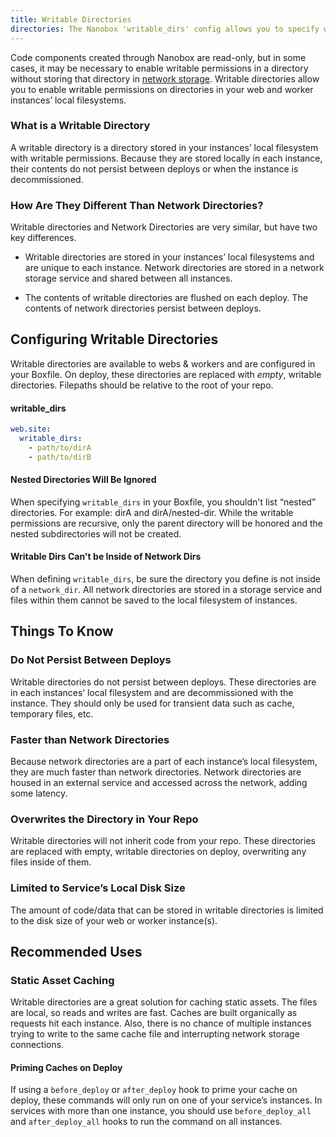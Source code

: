 ```yaml
---
title: Writable Directories
directories: The Nanobox 'writable_dirs' config allows you to specify which directories in your app should have writable permissions.
---
```


Code components created through Nanobox are read-only, but in some cases, it may be necessary to enable writable permissions in a directory without storing that directory in [network storage](/app-config/network-storage/). Writable directories allow you to enable writable permissions on directories in your web and worker instances’ local filesystems.

### What is a Writable Directory
A writable directory is a directory stored in your instances’ local filesystem with writable permissions. Because they are stored locally in each instance, their contents do not persist between deploys or when the instance is decommissioned.

### How Are They Different Than Network Directories?
Writable directories and Network Directories are very similar, but have two key differences.

- Writable directories are stored in your instances’ local filesystems and are unique to each instance. Network directories are stored in a network storage service and shared between all instances.

- The contents of writable directories are flushed on each deploy. The contents of network directories persist between deploys.

## Configuring Writable Directories

Writable directories are available to webs & workers and are configured in your Boxfile. On deploy, these directories are replaced with *empty*, writable directories. Filepaths should be relative to the root of your repo.

#### writable\_dirs
```yaml
web.site:
  writable_dirs:
    - path/to/dirA
    - path/to/dirB
```

#### Nested Directories Will Be Ignored
When specifying `writable_dirs` in your Boxfile, you shouldn't list “nested” directories. For example: dirA and dirA/nested-dir. While the writable permissions are recursive, only the parent directory will be honored and the nested subdirectories will not be created.

#### Writable Dirs Can't be Inside of Network Dirs
When defining `writable_dirs`, be sure the directory you define is not inside of a `network_dir`. All network directories are stored in a storage service and files within them cannot be saved to the local filesystem of instances.

## Things To Know

### Do Not Persist Between Deploys
Writable directories do not persist between deploys. These directories are in each instances’ local filesystem and are decommissioned with the instance. They should only be used for transient data such as cache, temporary files, etc.

### Faster than Network Directories
Because network directories are a part of each instance’s local filesystem, they are much faster than network directories. Network directories are housed in an external service and accessed across the network, adding some latency.

### Overwrites the Directory in Your Repo
Writable directories will not inherit code from your repo. These directories are replaced with empty, writable directories on deploy, overwriting any files inside of them.

### Limited to Service’s Local Disk Size
The amount of code/data that can be stored in writable directories is limited to the disk size of your web or worker instance(s).

## Recommended Uses

### Static Asset Caching
Writable directories are a great solution for caching static assets. The files are local, so reads and writes are fast. Caches are built organically as requests hit each instance. Also, there is no chance of multiple instances trying to write to the same cache file and interrupting network storage connections.

#### Priming Caches on Deploy
If using a `before_deploy` or `after_deploy` hook to prime your cache on deploy, these commands will only run on one of your service’s instances. In services with more than one instance, you should use `before_deploy_all` and `after_deploy_all` hooks to run the command on all instances.
